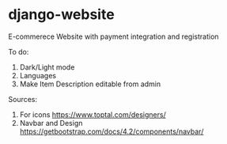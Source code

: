# django-website
E-commerece Website with payment integration and registration

To do:
1. Dark/Light mode
2. Languages
3. Make Item Description editable from admin


Sources:
1. For icons
https://www.toptal.com/designers/
2. Navbar and Design
https://getbootstrap.com/docs/4.2/components/navbar/
